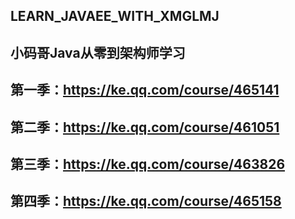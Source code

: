 ## LEARN_JAVAEE_WITH_XMGLMJ
## 小码哥Java从零到架构师学习
## 第一季：https://ke.qq.com/course/465141
## 第二季：https://ke.qq.com/course/461051
## 第三季：https://ke.qq.com/course/463826
## 第四季：https://ke.qq.com/course/465158
